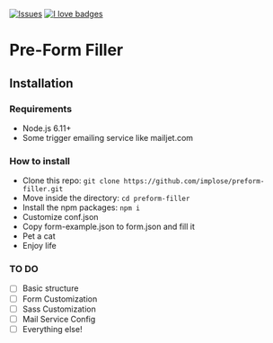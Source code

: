 [![Issues](https://img.shields.io/github/issues/implose/preform-filler.svg?style=flat-square)](https://github.com/implose/AMA/issues)
[![I love badges](https://img.shields.io/badge/I%20love-badges-FF00FF.svg?style=flat-square)](https://shields.io)

# Pre-Form Filler

## Installation

### Requirements
* Node.js 6.11+
* Some trigger emailing service like mailjet.com

### How to install
* Clone this repo: ```git clone https://github.com/implose/preform-filler.git```
* Move inside the directory: ```cd preform-filler```
* Install the npm packages: ```npm i```
* Customize conf.json
* Copy form-example.json to form.json and fill it
* Pet a cat
* Enjoy life

### TO DO
* [ ] Basic structure
* [ ] Form Customization
* [ ] Sass Customization
* [ ] Mail Service Config
* [ ] Everything else!